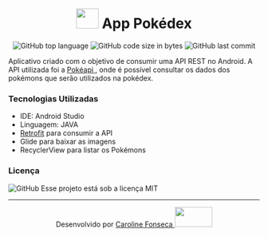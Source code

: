 <h1 align = "center"> <img src="https://media3.giphy.com/media/kuWN0iF9BLQKk/giphy.gif?cid=ecf05e47c581n4me88ax3nzbn0baolvs0m85fz5p5qebuypp&rid=giphy.gif&ct=s" width="45" height="40"> App Pokédex </h1>
<p align = "center"> <img alt="GitHub top language" src="https://img.shields.io/github/languages/top/carolfons/pokedex-android"> <img alt="GitHub code size in bytes" src="https://img.shields.io/github/languages/code-size/carolfons/pokedex-android"> <img alt="GitHub last commit" src="https://img.shields.io/github/last-commit/carolfons/pokedex-android?color=blue"></p>

Aplicativo criado com o objetivo de consumir uma API REST no Android. A API utilizada foi a <a href = "https://pokeapi.co/"> Pokéapi </a>, onde é possível consultar os dados dos pokémons que serão utilizados na pokédex. 

<h3> Tecnologias Utilizadas </h3>

 - IDE: Android Studio
 - Linguagem: JAVA
 - <a href= "https://square.github.io/retrofit/">Retrofit</a> para consumir a API
 - Glide para baixar as imagens
 - RecyclerView para listar os Pokémons
 
 <h3> Licença </h3>
 <img alt="GitHub" src="https://img.shields.io/github/license/carolfons/pokedex-android?style=plastic">
 Esse projeto está sob a licença MIT 

---

<p align="center">  Desenvolvido por <a href = "https://www.linkedin.com/in/carolinefons/"> Caroline Fonseca </a> <img src = https://media2.giphy.com/media/nPu9aQYq1dQbu/giphy.gif?cid=ecf05e47f5cy9kkh3d4d387cdrwtrlbmn8dugb7ofncbo502&rid=giphy.gif&ct=s" height = "40" width = "75"/>   </p>
